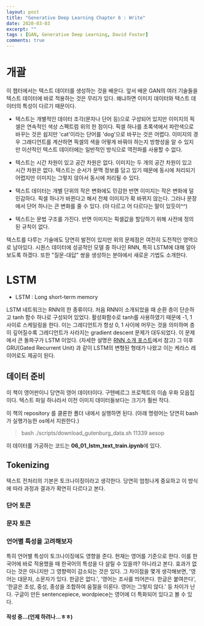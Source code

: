```yaml
---
layout: post
title: "Generative Deep Learning Chapter 6 : Write"
date: 2020-03-03
excerpt: ""
tags : [GAN, Generative Deep Learning, David Foster]
comments: true
---
```


# 개괄

이 챕터에서는 텍스트 데이터를 생성하는 것을 배운다. 앞서 배운 GAN의 여러 기술들을 텍스트 데이터에 바로 적용하는 것은 무리가 있다.
왜냐하면 이미지 데이터와 텍스트 데이터의 특성이 다르기 때문이다. 

* 텍스트는 개별적인 데이터 조각(문자나 단어 등)으로 구성되어 있지만 이미지의 픽셀은 연속적인 색상 스펙트럼 위의 한 점이다.
픽셀 하나를 초록색에서 파란색으로 바꾸는 것은 쉽지만 'cat'이라는 단어를 'dog'으로 바꾸는 것은 어렵다. 이미지의 경우 그래디언트를 계산하면
픽셀의 색을 어떻게 바꿔야 하는지 방향성을 알 수 있지만 이산적인 텍스트 데이터에는 일반적인 방식으로 역전파를 사용할 수 없다.

* 텍스트는 시간 차원이 있고 공간 차원은 없다. 이미지는 두 개의 공간 차원이 있고 시간 차원은 없다. 텍스트는 순서가 문맥 정보를 담고 있기 때문에 
동시에 처리되기 어렵지만 이미지는 그렇지 않아서 동시에 처리될 수 있다.

* 텍스트 데이터는 개별 단위의 작은 변화에도 민감한 반면 이미지는 작은 변화에 덜 민감하다. 픽셀 하나가 바뀐다고 해서 전체 이미지가 확 바뀌지 않는다.
그러나 문장에서 단어 하나는 큰 변화를 줄 수 있다. (아 다르고 어 다르다는 말이 있듯이^^)

* 텍스트는 문법 구조를 가진다. 반면 이미지는 픽셀값을 할당하기 위해 사전에 정의된 규칙이 없다.

텍스트를 다루는 기술에도 당연히 발전이 있지만 위의 문제점은 여전히 도전적인 영역으로 남아있다. 시퀀스 데이터에 성공적인 모델 중 하나인 RNN, 특히 LSTM에 
대해 알아보도록 하겠다. 또한 "질문-대답" 쌍을 생성하는 분야에서 새로운 기법도 소개한다.

# LSTM

* LSTM : Long short-term memory

LSTM 네트워크는 RNN의 한 종류이다. 처음 RNN이 소개되었을 때 순환 층이 단순하고 tanh 함수 하나로 구성되어 있었다. 활성화함수로 tanh를 사용하였기 때문에
-1, 1 사이로 스케일링을 한다. 이는 그레디언트가 항상 0, 1 사이에 머무는 것을 의미하며 층이 깊어질수록 그레디언트가 사라지는 gradient descent 문제가
대두되었다. 이 문제에서 큰 돌파구가 LSTM 이었다. (자세한 설명은 [RNN 소개 포스트]('https://liger82.github.io/rnn/','rnn_post')에서 참고)
그 이후 GRU(Gated Recurrent Unit) 과 같이 LSTM의 변형된 형태가 나왔고 이는 케라스 레이어로도 제공이 된다.

## 데이터 준비

이 책이 영어판이니 당연히 영어 데이터이다. 구텐베르그 프로젝트의 이솝 우화 모읍집이다. 텍스트 파일 하나라서 이전 이미지 데이터들보다는 크기가 훨씬 작다.

이 책의 repository 를 클론한 폴더 내에서 실행하면 된다. (아래 명령어는 당연히 bash가 실행가능한 os에서 지원한다.)

> bash ./scripts/download_gutenburg_data.sh 11339 aesop

이 데이터를 가공하는 코드는 **06_01_lstm_text_train.ipynb**에 있다.

## Tokenizing

텍스트 전처리의 기본은 토크나이징이라고 생각한다. 당연히 엄청나게 중요하고 이 방식에 따라 과정과 결과가 확연히 다르다고 본다.

### 단어 토큰



### 문자 토큰

### 언어별 특성을 고려해보자
특히 언어별 특성이 토크나이징에도 영향을 준다. 현재는 영어를 기준으로 한다. 이를 한국어에 바로 적용했을 때 한국어의 특성을 다 살릴 수 있을까?
아니라고 본다. 효과가 없다는 것은 아니지만 그 영향력이 감소되는 것은 있다. 그 차이점을 몇개 생각해보면,
'영어는 대문자, 소문자가 있다. 한글은 없다.', '영어는 조사를 띄어쓴다. 한글은 붙여쓴다', '한글은 초성, 중성, 종성을 조합하여 음절을 이룬다. 영어는 그렇지 않다.' 등
차이가 난다. 구글이 만든 sentencepiece, wordpiece는 영어에 더 특화되어 있다고 볼 수 있다. 


#### 작성 중...(언제 하려나...ㅎㅎ)
